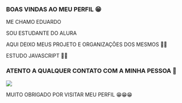 ### BOAS VINDAS AO MEU PERFIL 😁

ME CHAMO EDUARDO 

SOU ESTUDANTE DO ALURA 

AQUI DEIXO MEUS PROJETO E ORGANIZAÇÕES DOS MESMOS 🧠🧮

ESTUDO JAVASCRIPT 👾👾

### ATENTO A QUALQUER CONTATO COM A MINHA PESSOA 🤗

![](https://media.tenor.com/GYyUlGp9ebIAAAAM/escanor.gif)

[](HTTPS://WWW.ALURA.COM;BR)

MUITO OBRIGADO POR VISITAR MEU PERFIL 😁😁😁
